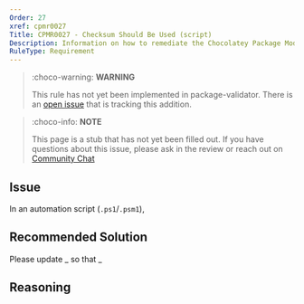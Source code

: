 ```yaml
---
Order: 27
xref: cpmr0027
Title: CPMR0027 - Checksum Should Be Used (script)
Description: Information on how to remediate the Chocolatey Package Moderation Rule 0027
RuleType: Requirement
---
```


<?! Include "../../../../../shared/package-validator-rule-requirement.txt" /?>

> :choco-warning: **WARNING**
>
> This rule has not yet been implemented in package-validator.  There is an [open issue](https://github.com/chocolatey/home/issues/31) that is tracking this addition.

> :choco-info: **NOTE**
>
> This page is a stub that has not yet been filled out. If you have questions about this issue, please ask in the review or reach out on [Community Chat](https://ch0.co/community)

## Issue
In an automation script (`.ps1`/`.psm1`),

## Recommended Solution
Please update _ so that _

## Reasoning
